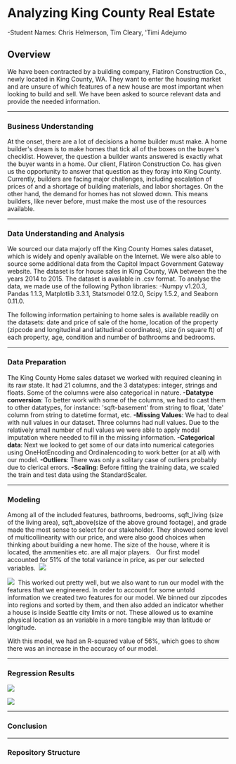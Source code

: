 # Analyzing King County Real Estate

-Student Names: Chris Helmerson, Tim Cleary, 'Timi Adejumo

## Overview

We have been contracted by a building company, Flatiron Construction Co., newly located in King County, WA. They want to enter the housing market and are unsure of which features of a new house are most important when looking to build and sell. We have been asked to source relevant data and provide the needed information.

---

### **Business Understanding**
At the onset, there are a lot of decisions a home builder must make. A home builder's dream is to make homes that tick all of the boxes on the buyer's checklist. However, the question a builder wants answered is exactly what the buyer wants in a home. Our client, Flatiron Construction Co. has given us the opportunity to answer that question as they foray into King County.  Currently, builders are facing major challenges, including escalation of prices of and a shortage of building materials, and labor shortages. On the other hand, the demand for homes has not slowed down. This means builders, like never before, must make the most use of the resources available.

---

### **Data Understanding and Analysis**
We sourced our data majorly off the King County Homes sales dataset, which is widely and openly available on the Internet. We were also able to source some additional data from the 
Capitol Impact Government Gateway website. The dataset is for house sales in King County, WA between the the years 2014 to 2015. The dataset is available in .csv
format. 
To analyse the data, we made use of the following Python libraries:
-Numpy v1.20.3, Pandas 1.1.3, Matplotlib 3.3.1, Statsmodel 0.12.0, Scipy 1.5.2, and Seaborn 0.11.0.

The following information pertaining to home sales is available readily on the datasets: 
date and price of sale of the home, location of the property (zipcode and longitudinal and latitudinal coordinates), size (in square ft) of each property, age, condition and number of bathrooms and bedrooms.



---

### **Data Preparation**
The King County Home sales dataset we worked with required cleaning in its raw state. It had 21 columns, and the 3 datatypes: integer, strings and floats. 
Some of the columns were also categorical in nature. 
**-Datatype conversion**:    To better work with some of the columns, we had to cast them to other datatypes, for instance: 'sqft-basement' from string to float, 'date' column from string to datetime format, etc.
**-Missing Values**:    We had to deal with null values in our dataset. Three columns had null values. Due to the relatively small number of null values we were able to apply modal imputation where needed to fill in the missing information. 
**-Categorical data**:    Next we looked to get some of our data into numerical categories using OneHotEncoding and Ordinalencoding to work better (or at all) with our model. 
**-Outliers**:    There was only a solitary case of outliers probably due to clerical errors. 
**-Scaling**:    Before fitting the training data, we scaled the train and test data using the StandardScaler.

---

### **Modeling**
Among all of the included features, bathrooms, bedrooms, sqft_living (size of the living area), sqft_above(size of the above ground footage), and grade made the most sense to select for our stakeholder. They showed some level of multicollinearity with our price, and were also good choices when thinking about building a new home. The size of the house, where it is located, the ammenities etc. are all major players.
​
​
Our first model accounted for 51% of the total variance in price, as per our selected variables.
​
![ ](Data/base_train.png)

![ ](Data/base_test.png)
​
This worked out pretty well, but we also want to run our model with the features that we engineered. In order to account for some untold information we created two features for our model. We binned our zipcodes into regions and sorted by them, and then also added an indicator whether a house is inside Seattle city limits or not. These allowed us to examine physical location as an variable in a more tangible way than latitude or longitude.

With this model, we had an R-squared value of 56%, which goes to show there was an increase in the accuracy of our model.
​

---

### **Regression Results**
![ ](Data/adv_train.png)


![ ](Data/adv_test.png)



---

### **Conclusion**


---

### **Repository Structure**
